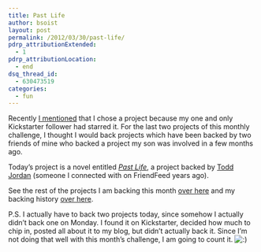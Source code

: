```yaml
---
title: Past Life
author: bsoist
layout: post
permalink: /2012/03/30/past-life/
pdrp_attributionExtended:
  - 1
pdrp_attributionLocation:
  - end
dsq_thread_id:
  - 630473519
categories:
  - fun
---
```

Recently [I mentioned][1] that I chose a project because my one and only Kickstarter follower had starred it. For the last two projects of this monthly challenge, I thought I would back projects which have been backed by two friends of mine who backed a project my son was involved in a few months ago. 

Today&#8217;s project is a novel entitled [*Past Life*][2], a project backed by [Todd Jordan][3] (someone I connected with on FriendFeed years ago).



See the rest of the projects I am backing this month [over here][4] and my backing history [over here][5].

P.S. I actually have to back two projects today, since somehow I actually didn&#8217;t back one on Monday. I found it on Kickstarter, decided how much to chip in, posted all about it to my blog, but didn&#8217;t actually back it. Since I&#8217;m not doing that well with this month&#8217;s challenge, I am going to count it. <img src='http://archive.whsjr.soistmann.com/oped/wp-includes/images/smilies/icon_smile.gif' alt=':)' class='wp-smiley' />

 [1]: http://whsjr.soistmann.com/oped/2012/03/23/stop-the-bleeding/
 [2]: http://www.kickstarter.com/projects/incslinger/past-life?ref=users
 [3]: http://www.toddrjordan.com/thebroadbrush/
 [4]: http://whsjr.soistmann.com/oped/2012/03/01/kickstarter-my-new-obsession-and-12in12-for-march/
 [5]: http://www.kickstarter.com/profiles/bsoist/projects/backed

